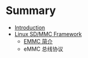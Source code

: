 # Summary

* [Introduction](README.md)
* [Linux SD/MMC Framework](linux-sd-mmc-framework/introduction.md)
   * [EMMC 简介](linux-sd-mmc-framework/emmc_overview.md)
   * eMMC 总线协议

